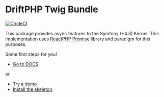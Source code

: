 # DriftPHP Twig Bundle

[![CircleCI](https://circleci.com/gh/driftphp/twig-bundle.svg?style=svg)](https://circleci.com/gh/driftphp/twig-bundle)

This package provides async features to the Symfony (+4.3) Kernel. This
implementation uses [ReactPHP Promise](https://github.com/reactphp/promise) 
library and paradigm for this purposes.

Some first steps for you!

- [Go to DOCS](https://driftphp.io/#/?id=twig-adapter)

or

- [Try a demo](https://github.com/driftphp/demo)
- [Install the skeleton](https://github.com/driftphp/skeleton)